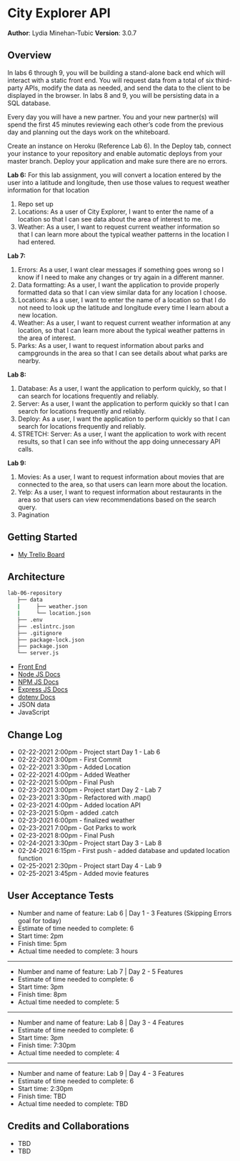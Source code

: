 # City Explorer API

**Author**: Lydia Minehan-Tubic
**Version**: 3.0.7 

## Overview

In labs 6 through 9, you will be building a stand-alone back end which will interact with a static front end. You will request data from a total of six third-party APIs, modify the data as needed, and send the data to the client to be displayed in the browser. In labs 8 and 9, you will be persisting data in a SQL database.

Every day you will have a new partner. You and your new partner(s) will spend the first 45 minutes reviewing each other’s code from the previous day and planning out the days work on the whiteboard.

Create an instance on Heroku (Reference Lab 6). In the Deploy tab, connect your instance to your repository and enable automatic deploys from your master branch. Deploy your application and make sure there are no errors.

**Lab 6:**
For this lab assignment, you will convert a location entered by the user into a latitude and longitude, then use those values to request weather information for that location
1. Repo set up
2. Locations: As a user of City Explorer, I want to enter the name of a location so that I can see data about the area of interest to me.
3. Weather: As a user, I want to request current weather information so that I can learn more about the typical weather patterns in the location I had entered.


**Lab 7:**
1. Errors: As a user, I want clear messages if something goes wrong so I know if I need to make any changes or try again in a different manner.
2. Data formatting: As a user, I want the application to provide properly formatted data so that I can view similar data for any location I choose.
3. Locations: As a user, I want to enter the name of a location so that I do not need to look up the latitude and longitude every time I learn about a new location.
4. Weather: As a user, I want to request current weather information at any location, so that I can learn more about the typical weather patterns in the area of interest.
5. Parks: As a user, I want to request information about parks and campgrounds in the area so that I can see details about what parks are nearby.

**Lab 8:**
1. Database: As a user, I want the application to perform quickly, so that I can search for locations frequently and reliably.
2. Server: As a user, I want the application to perform quickly so that I can search for locations frequently and reliably.
3. Deploy: As a user, I want the application to perform quickly so that I can search for locations frequently and reliably.
4. STRETCH: Server: As a user, I want the application to work with recent results, so that I can see info without the app doing unnecessary API calls.

**Lab 9:** 
1. Movies: As a user, I want to request information about movies that are connected to the area, so that users can learn more about the location.
2. Yelp: As a user, I want to request information about restaurants in the area so that users can view recommendations based on the search query.
3. Pagination

## Getting Started

* [My Trello Board](https://trello.com/b/sSaHEaTj/lab-6-9-city-explorer-trello-board)

## Architecture

```sh
lab-06-repository
   ├── data
   |     ├── weather.json
   |     └── location.json
   ├── .env
   ├── .eslintrc.json
   ├── .gitignore
   ├── package-lock.json
   ├── package.json
   └── server.js
```

* [Front End](https://codefellows.github.io/code-301-guide/curriculum/city-explorer-app/front-end/)
* [Node JS Docs](https://nodejs.org/en/)
* [NPM JS Docs](https://docs.npmjs.com/)
* [Express JS Docs](http://expressjs.com/en/4x/api.html)
* [dotenv Docs](https://www.npmjs.com/package/dotenv)
* JSON data
* JavaScript

## Change Log

* 02-22-2021 2:00pm - Project start Day 1 - Lab 6
* 02-22-2021 3:00pm - First Commit
* 02-22-2021 3:30pm - Added Location
* 02-22-2021 4:00pm - Added Weather
* 02-22-2021 5:00pm - Final Push
* 02-23-2021 3:00pm - Project start Day 2 - Lab 7
* 02-23-2021 3:30pm - Refactored with .map()
* 02-23-2021 4:00pm - Added location API
* 02-23-2021 5:0pm - added .catch
* 02-23-2021 6:00pm - finalized weather
* 02-23-2021 7:00pm - Got Parks to work
* 02-23-2021 8:00pm - Final Push
* 02-24-2021 3:30pm - Project start Day 3 - Lab 8
* 02-24-2021 6:15pm - First push - added database and updated location function
* 02-25-2021 2:30pm - Project start Day 4 - Lab 9 
* 02-25-2021 3:45pm - Added movie features



## User Acceptance Tests

* Number and name of feature: Lab 6 | Day 1 - 3 Features (Skipping Errors goal for today)
* Estimate of time needed to complete: 6
* Start time: 2pm
* Finish time: 5pm
* Actual time needed to complete: 3 hours
----------
* Number and name of feature: Lab 7 | Day 2 - 5 Features
* Estimate of time needed to complete: 6
* Start time: 3pm
* Finish time: 8pm
* Actual time needed to complete: 5
----------
* Number and name of feature: Lab 8 | Day 3 - 4 Features
* Estimate of time needed to complete: 6
* Start time: 3pm
* Finish time: 7:30pm
* Actual time needed to complete: 4
----------
* Number and name of feature: Lab 9 | Day 4 - 3 Features
* Estimate of time needed to complete: 6
* Start time: 2:30pm
* Finish time: TBD
* Actual time needed to complete: TBD

## Credits and Collaborations

* TBD
* TBD
